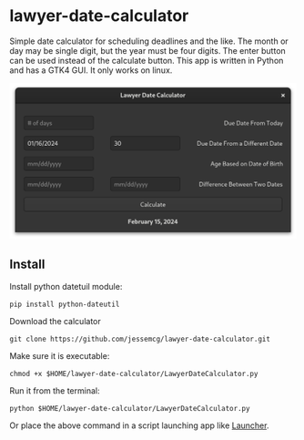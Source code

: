 # lawyer-date-calculator
Simple date calculator for scheduling deadlines and the like. The month or day may be single digit, but the year must be four digits. The enter button can be used instead of the calculate button. This app is written in Python and has a GTK4 GUI. It only works on linux.

<img src="screenshot.png" alt="screenshot" style="width: auto; height: auto;">

## Install

Install python datetuil module:

	pip install python-dateutil

Download the calculator

	git clone https://github.com/jessemcg/lawyer-date-calculator.git

Make sure it is executable:

	chmod +x $HOME/lawyer-date-calculator/LawyerDateCalculator.py
	
Run it from the terminal:

	python $HOME/lawyer-date-calculator/LawyerDateCalculator.py
	
Or place the above command in a script launching app like [Launcher](https://extensions.gnome.org/extension/5874/launcher/).   

